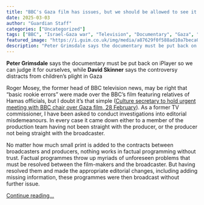 ```yaml
---
title: "BBC's Gaza film has issues, but we should be allowed to see it | Letters"
date: 2025-03-03
author: "Guardian Staff"
categories: ["Uncategorized"]
tags: ["BBC", "Israel-Gaza war", "Television", "Documentary", "Gaza", "Middle East and north Africa", "Hamas", "Culture", "Media", "Palestinian territories", "Television & radio", "Israel"]
featured_image: "https://i.guim.co.uk/img/media/a87629f0f588ad10a7beca082ddb04b815dfca92/70_228_4827_2896/master/4827.jpg?width=140&quality=85&auto=format&fit=max&s=0202e9dedcd2e5a280300fb30b4a44a0"
description: "Peter Grimsdale says the documentary must be put back on iPlayer so we can judge it for ourselves, while David Skinner says the controversy distracts from child..."
---
```


**Peter Grimsdale** says the documentary must be put back on iPlayer so we can judge it for ourselves, while **David Skinner** says the controversy distracts from children’s plight in Gaza

Roger Mosey, the former head of BBC television news, may be right that “basic rookie errors” were made over the BBC’s film featuring relatives of Hamas officials, but I doubt it’s that simple ([Culture secretary to hold urgent meeting with BBC chair over Gaza film, 28 February](https://www.theguardian.com/media/2025/feb/28/bbc-made-rookie-errors-over-gaza-film-says-former-news-chief)). As a former TV commissioner, I have been asked to conduct investigations into editorial misdemeanours. In every case it came down either to a member of the production team having not been straight with the producer, or the producer not being straight with the broadcaster.

No matter how much small print is added to the contracts between broadcasters and producers, nothing works in factual programming without trust. Factual programmes throw up myriads of unforeseen problems that must be resolved between the film-makers and the broadcaster. But having resolved them and made the appropriate editorial changes, including adding missing information, these programmes were then broadcast without further issue.

[Continue reading...](https://www.theguardian.com/media/2025/mar/03/bbcs-gaza-film-has-issues-but-we-should-be-allowed-to-see-it)
